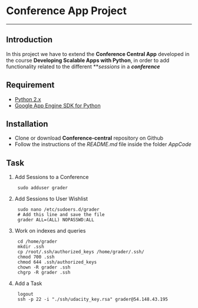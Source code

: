# Conference App Project

---

## Introduction

In this project we have to extend the **Conference Central App** developed in the course **Developing Scalable Apps with Python**,
in order to add functionality related to the different ***sessions* in a ***conference***

## Requirement

* [Python 2.x](https://www.python.org/downloads/)
* [Google App Engine SDK for Python](https://cloud.google.com/appengine/downloads)

## Installation

* Clone or download **Conference-central** repository on Github
* Follow the instructions of the *README.md* file inside the folder *AppCode*

## Task

1. Add Sessions to a Conference 

        sudo adduser grader
        
2. Add Sessions to User Wishlist

        sudo nano /etc/sudoers.d/grader
        # Add this line and save the file
        grader ALL=(ALL) NOPASSWD:ALL
        
3. Work on indexes and queries

        cd /home/grader
        mkdir .ssh
        cp /root/.ssh/authorized_keys /home/grader/.ssh/
        chmod 700 .ssh
        chmod 644 .ssh/authorized_keys
        chown -R grader .ssh
        chgrp -R grader .ssh
        
4. Add a Task 

        logout
        ssh -p 22 -i "./ssh/udacity_key.rsa" grader@54.148.43.195
       
        

